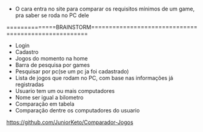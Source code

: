 - O cara entra no site para comparar os requisitos mínimos de um game, pra saber se roda no PC dele

==============BRAINSTORM=====================================================
- Login
- Cadastro
- Jogos do momento na home
- Barra de pesquisa  por games
- Pesquisar por pc(se um pc ja foi cadastrado)
- Lista de jogos que rodam no PC, com base nas informações já registradas
- Usuario tem um ou mais computadores
- Nome ser igual a bilometro
- Comparação em tabela
- Comparação dentre os computadores do usuario

https://github.com/JuniorKeto/Comparador-Jogos
